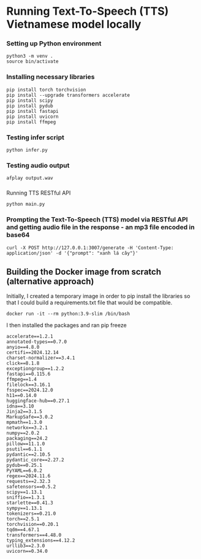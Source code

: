 # Running Text-To-Speech (TTS) Vietnamese model locally

### Setting up Python environment 

```shell
python3 -m venv .  
source bin/activate
```
### Installing necessary libraries

```shell
pip install torch torchvision
pip install --upgrade transformers accelerate
pip install scipy 
pip install pydub
pip install fastapi
pip install uvicorn
pip install ffmpeg
```

### Testing infer script
```shell
python infer.py
````
### Testing audio output
```shell
afplay output.wav
```
### 
Running TTS RESTful API

```shell
python main.py
```

### Prompting the Text-To-Speech (TTS) model via RESTful API and getting audio file in the response - an mp3 file encoded in base64
```shell
curl -X POST http://127.0.0.1:3007/generate -H 'Content-Type: application/json' -d '{"prompt": "xanh lá cây"}'
```




## Building the Docker image from scratch (alternative approach)

Initially, I created a temporary image in order to pip install the libraries so that I could build a requirements.txt file that would be compatible.

```shell
docker run -it --rm python:3.9-slim /bin/bash
```

I then installed the packages and ran pip freeze
```shell
accelerate==1.2.1
annotated-types==0.7.0
anyio==4.8.0
certifi==2024.12.14
charset-normalizer==3.4.1
click==8.1.8
exceptiongroup==1.2.2
fastapi==0.115.6
ffmpeg==1.4
filelock==3.16.1
fsspec==2024.12.0
h11==0.14.0
huggingface-hub==0.27.1
idna==3.10
Jinja2==3.1.5
MarkupSafe==3.0.2
mpmath==1.3.0
networkx==3.2.1
numpy==2.0.2
packaging==24.2
pillow==11.1.0
psutil==6.1.1
pydantic==2.10.5
pydantic_core==2.27.2
pydub==0.25.1
PyYAML==6.0.2
regex==2024.11.6
requests==2.32.3
safetensors==0.5.2
scipy==1.13.1
sniffio==1.3.1
starlette==0.41.3
sympy==1.13.1
tokenizers==0.21.0
torch==2.5.1
torchvision==0.20.1
tqdm==4.67.1
transformers==4.48.0
typing_extensions==4.12.2
urllib3==2.3.0
uvicorn==0.34.0

```
